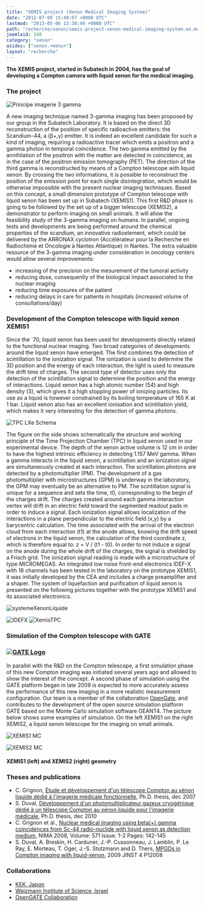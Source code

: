 ```yaml
---
title: "XEMIS project (Xenon Medical Imaging System)"
date: "2012-07-09 15:40:07 +0000 UTC"
lastmod: "2013-05-06 13:38:40 +0000 UTC"
path: "recherche/xenon/xemis-project-xenon-medical-imaging-system.en.md"
joomlaid: 240
category: "xenon"
asides: ["xenon.+menu+"]
layout: "recherche"
---
```

**The XEMIS project, started in Subatech in 2004, has the goal of developing a Compton camera with liquid xenon for the medical imaging.**

### The project

![Principe imagerie 3 gamma](images/Principe3g.jpg)

A new imaging technique named 3-gamma imaging has been proposed by our group in the Subatech Laboratory. It is based on the direct 3D reconstruction of the position of specific radioactive emitters: the Scandium-44, a (β+,γ) emitter. It is indeed an excellent candidate for such a kind of imaging, requiring a radioactive tracer which emits a positron and a gamma photon in temporal coincidence. The two gamma emitted by the annihilation of the positron with the matter are detected in coincidence, as in the case of the positron emission tomography (PET). The direction of the third gamma is reconstructed by means of a Compton telescope with liquid xenon. By crossing the two informations, it is possible to reconstruct the position of the emission point for each single disintegration, which would be otherwise impossible with the present nuclear imaging techniques. Based on this concept, a small dimension prototype of Compton telescope with liquid xenon has been set up in Subatech (XEMIS1). This first R&D phase is going to be followed by the set up of a bigger telescope (XEMIS2), a demonstrator to perform imaging on small animals. It will allow the feasibility study of the 3-gamma imaging on humans. In parallel, ongoing tests and developments are being performed around the chemical properties of the scandium, an innovative radioelement, which could be delivered by the ARRONAX cyclotron (Accélérateur pour la Recherche en Radiochimie et Oncologie à Nantes Atlantique) in Nantes. The extra valuable resource of the 3-gamma imaging under consideration in oncology centers would allow several improvements:

*   increasing of the precision on the mesurement of the tumoral activity
*   reducing dose, consequently of the biological impact associated to the nuclear imaging
*   reducing time exposures of the patient
*   reducing delays in care for patients in hospitals (increased volume of consultations/day)

### Development of the Compton telescope with liquid xenon XEMIS1

Since the \`70, liquid xenon has been used for developments directly related to the functional nuclear imaging. Two broad categories of developments around the liquid xenon have emerged. The first combines the detection of scintillation to the ionization signal. The ionization is used to determine the 3D position and the energy of each interaction, the light is used to measure the drift time of charges. The second type of detector uses only the detection of the scintillation signal to determine the position and the energy of interactions. Liquid xenon has a high atomic number (54) and high density (3), which gives it a high stopping power of ionizing particles. Its use as a liquid is however constrained by its boiling temperature of 165 K at 1 bar. Liquid xenon also has an excellent ionisation and scintillation yield, which makes it very interesting for the detection of gamma photons.

![TPC LXe Schema](images/TPCXeLSchema.jpg)

The figure on the side shows schematically the structure and working principle of the Time Projection Chamber (TPC) in liquid xenon used in our experimental device. The depth of the xenon active volume is 12 cm in order to have the highest intrinsic efficiency in detecting 1.157 MeV gamma. When a gamma interacts in the liquid xenon, a scintillation and an ionization signal are simultaneously created at each interaction. The scintillation photons are detected by a photomultiplier (PM). The development of a gas photomultiplier with microstructures (GPM) is underway in the laboratory, the GPM may eventually be an alternative to PM. The scintillation signal is unique for a sequence and sets the time, t0, corresponding to the begin of the charges drift. The charges created around each gamma interaction vertex will drift in an electric field toward the segmented readout pads in order to induce a signal. Each ionization signal allows localization of the interactions in a plane perpendicular to the electric field (x,y) by a barycentric calculation. The time associated with the arrival of the electron cloud from each interaction (t1) at the anode allows, knowing the drift speed of electrons in the liquid xenon, the calculation of the third coordinate z, which is therefore equal to: z = V / (t1 - t0). In order to not induce a signal on the anode during the whole drift of the charges, the signal is shielded by a Frisch grid. The ionization signal reading is made with a microstructure of type MICROMEGAS. An integrated low noise front-end electronics IDEF-X with 16 channels has been tested in the laboratory on the prototype XEMIS1, it was initially developed by the CEA and includes a charge preamplifier and a shaper. The system of liquefaction and purification of liquid xenon is presented on the following pictures together with the prototype XEMIS1 and its associated electronics.

![systemeXenonLiquide](images/systemeXenonLiquide.jpg)

![IDEFX](images/IDEFX.jpg) ![XemisTPC](images/XemisTPC.jpg)

### Simulation of the Compton telescope with GATE

### [![GATE Logo](images/GATELogo.png)](http://www.opengatecollaboration.org/)

In parallel with the R&D on the Compton telescope, a first simulation phase of this new Compton imaging was initiated several years ago and allowed to show the interest of the concept. A second phase of simulation using the GATE platform began in late 2009 is expected to more accurately assess the performance of this new imaging in a more realistic measurement configuration. Our team is a member of the collaboration [OpenGate](http://www.opengatecollaboration.org/), and contributes to the development of the open source simulation platform GATE based on the Monte Carlo simulation software GEANT4. The picture below shows some examples of simulation. On the left XEMIS1 on the right XEMIS2, a liquid xenon telescope for the imaging on small animals.

![XEMIS1 MC](images/XEMIS1MC.png)

![XEMIS2 MC](images/XEMIS2MC.png)

#### XEMIS1 (left) and XEMIS2 (right) geometry

### Theses and publications

*   C. Grignon, [Étude et développement d'un télescope Compton au xénon liquide dédié à l'imagerie médicale fonctionnelle](http://tel.archives-ouvertes.fr/tel-00288738/en/), Ph.D. thesis, dec 2007
*   S. Duval, [Développement d'un photomultiplicateur gazeux cryogénique dédié à un télescope Compton au xénon liquide pour l'imagerie médicale](http://tel.archives-ouvertes.fr/tel-00594636_v1/), Ph.D. thesis, dec 2010
*   C. Grignon et al., [Nuclear medical imaging using beta(+) gamma coincidences from Sc-44 radio-nuclide with liquid xenon as detection medium](http://www.sciencedirect.com/science/article/pii/S0168900206018456), NIMA 2008, Volume: 571 Issue: 1-2 Pages: 142-145
*   S. Duval, A. Breskin, H. Carduner, J.-P. Cussonneau, J. Lamblin, P. Le Ray, E. Morteau, T. Oger, J.-S. Stutzmann and D. Thers, [MPGDs in Compton imaging with liquid-xenon](http://iopscience.iop.org/1748-0221/4/12/P12008), 2009 JINST 4 P12008

### Collaborations

*   [KEK, Japon](http://www.kek.jp/intra-e/index.html)
*   [Weizmann Institute of Science, Israel](http://www.weizmann.ac.il/)
*   [OpenGATE Collaboration](http://www.opengatecollaboration.org/)
